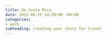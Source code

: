 ```yaml
---
title: Go Costa Rica
date: 2012-06-15 14:20:00 -04:00
categories:
- work
subheading: creating your story for travel
---
```



